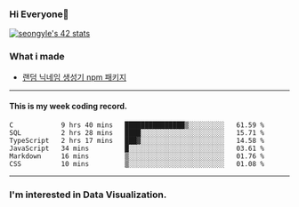 ### Hi Everyone👋

[![seongyle's 42 stats](https://badge42.vercel.app/api/v2/cl260u6td000609l4p4inxynw/stats?cursusId=21&coalitionId=86)](https://github.com/JaeSeoKim/badge42)

### What i made

- [랜덤 닉네임 생성기 npm 패키지](https://www.npmjs.com/package/korean-random-names-generator)

---

#### This is my week coding record.

<!--START_SECTION:waka-->

```text
C            9 hrs 40 mins   ███████████████▒░░░░░░░░░   61.59 %
SQL          2 hrs 28 mins   ████░░░░░░░░░░░░░░░░░░░░░   15.71 %
TypeScript   2 hrs 17 mins   ███▓░░░░░░░░░░░░░░░░░░░░░   14.58 %
JavaScript   34 mins         █░░░░░░░░░░░░░░░░░░░░░░░░   03.61 %
Markdown     16 mins         ▒░░░░░░░░░░░░░░░░░░░░░░░░   01.76 %
CSS          10 mins         ▒░░░░░░░░░░░░░░░░░░░░░░░░   01.08 %
```

<!--END_SECTION:waka-->
--- 

### I'm interested in Data Visualization.



<!--
**YeonSeong-Lee/YeonSeong-Lee** is a ✨ _special_ ✨ repository because its `README.md` (this file) appears on your GitHub profile.

Here are some ideas to get you started:

- 🔭 I’m currently working on ...
- 🌱 I’m currently learning ...
- 👯 I’m looking to collaborate on ...
- 🤔 I’m looking for help with ...
- 💬 Ask me about ...
- 📫 How to reach me: ...
- 😄 Pronouns: ...
- ⚡ Fun fact: ...
-->
